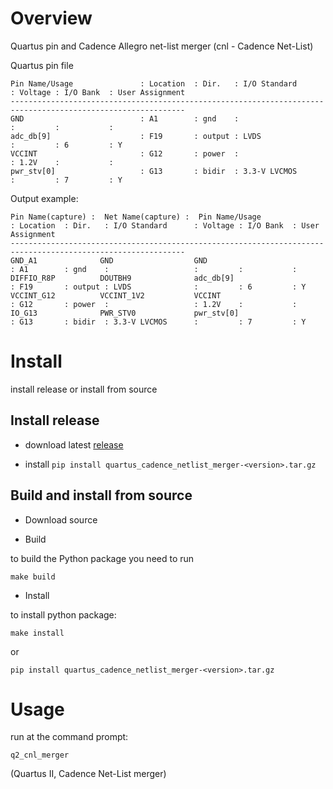 # Overview

Quartus pin and Cadence Allegro net-list merger (cnl - Cadence Net-List)


Quartus pin file
```
Pin Name/Usage               : Location  : Dir.   : I/O Standard      : Voltage : I/O Bank  : User Assignment
-------------------------------------------------------------------------------------------------------------
GND                          : A1        : gnd    :                   :         :           :
adc_db[9]                    : F19       : output : LVDS              :         : 6         : Y
VCCINT                       : G12       : power  :                   : 1.2V    :           :
pwr_stv[0]                   : G13       : bidir  : 3.3-V LVCMOS      :         : 7         : Y
```

Output example:

```
Pin Name(capture) :  Net Name(capture) :  Pin Name/Usage               : Location  : Dir.   : I/O Standard      : Voltage : I/O Bank  : User Assignment
-------------------------------------------------------------------------------------------------------------
GND_A1              GND                  GND                          : A1        : gnd    :                   :         :           :
DIFFIO_R8P          DOUTBH9              adc_db[9]                    : F19       : output : LVDS              :         : 6         : Y
VCCINT_G12          VCCINT_1V2           VCCINT                       : G12       : power  :                   : 1.2V    :           :
IO_G13              PWR_STV0             pwr_stv[0]                   : G13       : bidir  : 3.3-V LVCMOS      :         : 7         : Y
```

# Install

install release or install from source

## Install release

- download latest [release](https://github.com/yuravg/quartus_cadence_netlist_merger/releases)

- install `pip install quartus_cadence_netlist_merger-<version>.tar.gz`

## Build and install from source

- Download source

- Build

to build the Python package you need to run

`make build`

- Install

to install python package:

`make install`

or

`pip install quartus_cadence_netlist_merger-<version>.tar.gz`

# Usage

run at the command prompt:

`q2_cnl_merger`

(Quartus II, Cadence Net-List merger)
